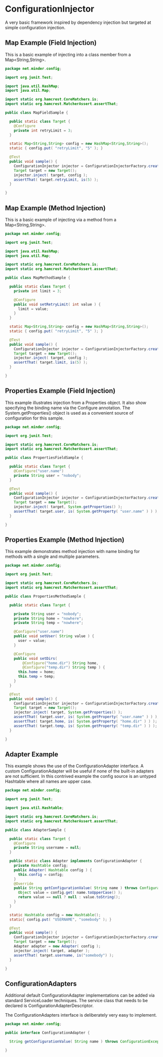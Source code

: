 ConfigurationInjector
=====================
A very basic framework inspired by dependency injection but targeted at simple configuration injection.  

Map Example (Field Injection)
-----------------------------
This is a basic example of injecting into a class member from a Map<String,String>.
```java
package net.minder.config;

import org.junit.Test;

import java.util.HashMap;
import java.util.Map;

import static org.hamcrest.CoreMatchers.is;
import static org.hamcrest.MatcherAssert.assertThat;

public class MapFieldSample {

  public static class Target {
    @Configure
    private int retryLimit = 3;
  }

  static Map<String,String> config = new HashMap<String,String>();
  static { config.put( "retryLimit", "5" ); }

  @Test
  public void sample() {
    ConfigurationInjector injector = ConfigurationInjectorFactory.create();
    Target target = new Target();
    injector.inject( target, config );
    assertThat( target.retryLimit, is(5) );
  }

}
```

Map Example (Method Injection)
------------------------------
This is a basic example of injecting via a method from a Map<String,String>.
```java
package net.minder.config;

import org.junit.Test;

import java.util.HashMap;
import java.util.Map;

import static org.hamcrest.CoreMatchers.is;
import static org.hamcrest.MatcherAssert.assertThat;

public class MapMethodSample {

  public static class Target {
    private int limit = 3;

    @Configure
    public void setRetryLimit( int value ) {
      limit = value;
    }
  }

  static Map<String,String> config = new HashMap<String,String>();
  static { config.put( "retryLimit", "5" ); }

  @Test
  public void sample() {
    ConfigurationInjector injector = ConfigurationInjectorFactory.create();
    Target target = new Target();
    injector.inject( target, config );
    assertThat( target.limit, is(5) );
  }

}
```

Properties Example (Field Injection)
------------------------------------
This example illustrates injection from a Properties object.
It also show specifying the binding name via the Configure annotation.
The System.getProperties() object is used as a convenient source of configuration for this sample. 
```java
package net.minder.config;

import org.junit.Test;

import static org.hamcrest.CoreMatchers.is;
import static org.hamcrest.MatcherAssert.assertThat;

public class PropertiesFieldSample {

  public static class Target {
    @Configure("user.name")
    private String user = "nobody";
  }

  @Test
  public void sample() {
    ConfigurationInjector injector = ConfigurationInjectorFactory.create();
    Target target = new Target();
    injector.inject( target, System.getProperties() );
    assertThat( target.user, is( System.getProperty( "user.name" ) ) );
  }

}
```

Properties Example (Method Injection)
-------------------------------------
This example demonstrates method injection with name binding for methods with a single and multiple parameters. 
```java
package net.minder.config;

import org.junit.Test;

import static org.hamcrest.CoreMatchers.is;
import static org.hamcrest.MatcherAssert.assertThat;

public class PropertiesMethodSample {

  public static class Target {

    private String user = "nobody";
    private String home = "nowhere";
    private String temp = "nowhere";

    @Configure("user.name")
    public void setUser( String value ) {
      user = value;
    }

    @Configure
    public void setDirs(
        @Configure("home.dir") String home,
        @Configure("temp.dir") String temp ) {
      this.home = home;
      this.temp = temp;
    }
  }

  @Test
  public void sample() {
    ConfigurationInjector injector = ConfigurationInjectorFactory.create();
    Target target = new Target();
    injector.inject( target, System.getProperties() );
    assertThat( target.user, is( System.getProperty( "user.name" ) ) );
    assertThat( target.home, is( System.getProperty( "home.dir" ) ) );
    assertThat( target.temp, is( System.getProperty( "temp.dir" ) ) );
  }

}
```

Adapter Example
---------------
This example shows the use of the ConfigurationAdapter interface.
A custom ConfigurationAdapter will be useful if none of the built-in adapters are not sufficient.
In this contrived example the config source is an untyped Hashtable where all names are upper case. 
```java
package net.minder.config;

import org.junit.Test;

import java.util.Hashtable;

import static org.hamcrest.CoreMatchers.is;
import static org.hamcrest.MatcherAssert.assertThat;

public class AdapterSample {

  public static class Target {
    @Configure
    private String username = null;
  }

  public static class Adapter implements ConfigurationAdapter {
    private Hashtable config;
    public Adapter( Hashtable config ) {
      this.config = config;
    }
    @Override
    public String getConfigurationValue( String name ) throws ConfigurationException {
      Object value = config.get( name.toUpperCase() );
      return value == null ? null : value.toString();
    }
  }

  static Hashtable config = new Hashtable();
  static{ config.put( "USERNAME", "somebody" ); }

  @Test
  public void sample() {
    ConfigurationInjector injector = ConfigurationInjectorFactory.create();
    Target target = new Target();
    Adapter adapter = new Adapter( config );
    injector.inject( target, adapter );
    assertThat( target.username, is("somebody") );
  }

}
```

ConfigurationAdapters
---------------------
Additional default ConfigurationAdapter implementations can be added via standard ServiceLoader techniques.
The service class that needs to be declared is ConfigurationAdapterDescriptor.

The ConfigurationAdapters interface is deliberately very easy to implement.
```java
package net.minder.config;

public interface ConfigurationAdapter {

  String getConfigurationValue( String name ) throws ConfigurationException;

}
```